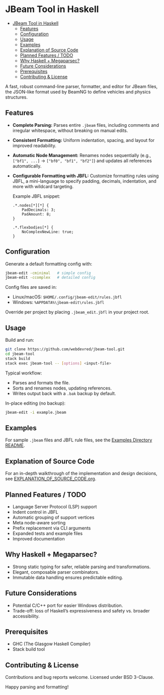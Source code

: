 # JBeam Tool in Haskell

<!--toc:start-->
- [JBeam Tool in Haskell](#jbeam-tool-in-haskell)
  - [Features](#features)
  - [Configuration](#configuration)
  - [Usage](#usage)
  - [Examples](#examples)
  - [Explanation of Source Code](#explanation-of-source-code)
  - [Planned Features / TODO](#planned-features-todo)
  - [Why Haskell + Megaparsec?](#why-haskell-megaparsec)
  - [Future Considerations](#future-considerations)
  - [Prerequisites](#prerequisites)
  - [Contributing & License](#contributing-license)
<!--toc:end-->

A fast, robust command-line parser, formatter, and editor for JBeam files, the JSON-like format used by BeamNG to define vehicles and physics structures.

## Features

- **Complete Parsing:**
  Parses entire `.jbeam` files, including comments and irregular whitespace, without breaking on manual edits.

- **Consistent Formatting:**
  Uniform indentation, spacing, and layout for improved readability.

- **Automatic Node Management:**
  Renames nodes sequentially (e.g., `["bf1", ...]` → `["bf0", "bf1", "bf2"]`) and updates all references automatically.

- **Configurable Formatting with JBFL:**
  Customize formatting rules using JBFL, a mini-language to specify padding, decimals, indentation, and more with wildcard targeting.

  Example JBFL snippet:

  ```jbfl
  .*.nodes[*][*] {
      PadDecimals: 3;
      PadAmount: 8;
  }

  .*.flexbodies[*] {
      NoComplexNewLine: true;
  }
  ```

## Configuration

Generate a default formatting config with:

```bash
jbeam-edit -cminimal   # simple config
jbeam-edit -ccomplex   # detailed config
```

Config files are saved in:

- Linux/macOS: `$HOME/.config/jbeam-edit/rules.jbfl`
- Windows: `%APPDATA%\jbeam-edit\rules.jbfl`

Override per project by placing `.jbeam_edit.jbfl` in your project root.

## Usage

Build and run:

```bash
git clone https://github.com/webdevred/jbeam-tool.git
cd jbeam-tool
stack build
stack exec jbeam-tool -- [options] <input-file>
```

Typical workflow:

- Parses and formats the file.
- Sorts and renames nodes, updating references.
- Writes output back with a `.bak` backup by default.

In-place editing (no backup):

```bash
jbeam-edit -i example.jbeam
```

## Examples

For sample `.jbeam` files and JBFL rule files, see the [Examples Directory README](examples/README.org).

## Explanation of Source Code

For an in-depth walkthrough of the implementation and design decisions, see [EXPLANATION_OF_SOURCE_CODE.org](EXPLANATION_OF_SOURCE_CODE.org).

## Planned Features / TODO

- Language Server Protocol (LSP) support
- Indent control in JBFL
- Automatic grouping of support vertices
- Meta node-aware sorting
- Prefix replacement via CLI arguments
- Expanded tests and example files
- Improved documentation

## Why Haskell + Megaparsec?

- Strong static typing for safer, reliable parsing and transformations.
- Elegant, composable parser combinators.
- Immutable data handling ensures predictable editing.

## Future Considerations

- Potential C/C++ port for easier Windows distribution.
- Trade-off: loss of Haskell’s expressiveness and safety vs. broader accessibility.

## Prerequisites

- GHC (The Glasgow Haskell Compiler)
- Stack build tool

## Contributing & License

Contributions and bug reports welcome. Licensed under BSD 3-Clause.

Happy parsing and formatting!

